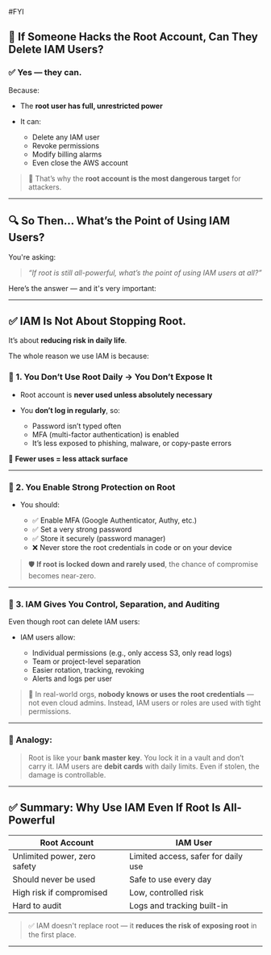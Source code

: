 #FYI

## 🔐 If Someone Hacks the Root Account, Can They Delete IAM Users?

### ✅ Yes — they can.

Because:

* The **root user has full, unrestricted power**
* It can:

  * Delete any IAM user
  * Revoke permissions
  * Modify billing alarms
  * Even close the AWS account

> 🛑 That’s why the **root account is the most dangerous target** for attackers.

---

## 🔍 So Then... What’s the Point of Using IAM Users?

You're asking:

> *“If root is still all-powerful, what’s the point of using IAM users at all?”*

Here’s the answer — and it's very important:

---

## ✅ IAM Is Not About Stopping Root.

It’s about **reducing risk in daily life**.

The whole reason we use IAM is because:

### 🔹 1. **You Don’t Use Root Daily → You Don’t Expose It**

* Root account is **never used unless absolutely necessary**
* You **don’t log in regularly**, so:

  * Password isn’t typed often
  * MFA (multi-factor authentication) is enabled
  * It’s less exposed to phishing, malware, or copy-paste errors

🔐 **Fewer uses = less attack surface**

---

### 🔹 2. **You Enable Strong Protection on Root**

* You should:

  * ✅ Enable MFA (Google Authenticator, Authy, etc.)
  * ✅ Set a very strong password
  * ✅ Store it securely (password manager)
  * ❌ Never store the root credentials in code or on your device

> 🛡️ **If root is locked down and rarely used**, the chance of compromise becomes near-zero.

---

### 🔹 3. **IAM Gives You Control, Separation, and Auditing**

Even though root can delete IAM users:

* IAM users allow:

  * Individual permissions (e.g., only access S3, only read logs)
  * Team or project-level separation
  * Easier rotation, tracking, revoking
  * Alerts and logs per user

> 🎯 In real-world orgs, **nobody knows or uses the root credentials** — not even cloud admins.
> Instead, IAM users or roles are used with tight permissions.

---

### 🧠 Analogy:

> Root is like your **bank master key**. You lock it in a vault and don’t carry it.
> IAM users are **debit cards** with daily limits. Even if stolen, the damage is controllable.

---

## ✅ Summary: Why Use IAM Even If Root Is All-Powerful

| Root Account                 | IAM User                            |
| ---------------------------- | ----------------------------------- |
| Unlimited power, zero safety | Limited access, safer for daily use |
| Should never be used         | Safe to use every day               |
| High risk if compromised     | Low, controlled risk                |
| Hard to audit                | Logs and tracking built-in          |

> ✅ IAM doesn't replace root — it **reduces the risk of exposing root** in the first place.

---
